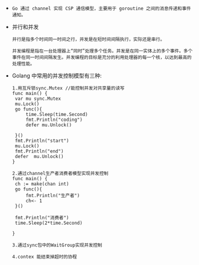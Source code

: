 

- ```
  Go 通过 channel 实现 CSP 通信模型，主要用于 goroutine 之间的消息传递和事件通知。
  ```

  
  
- 并行和并发

  ```
  并行是指多个时间同一时间之行，并发是在短时间间隔执行，实际还是串行。
  
  并发编程是指在一台处理器上“同时”处理多个任务。并发是在同一实体上的多个事件。多个事件在同一时间间隔发生。并发编程的目标是充分的利用处理器的每一个核，以达到最高的处理性能。
  ```

- Golang 中常用的并发控制模型有三种:

   ```
  1.用互斥锁sync.Mutex //能控制并发对共享量的读写
  func main() {
    var mu sync.Mutex
  	mu.Lock()
  	go func(){
  		time.Sleep(time.Second)
  		fmt.Println("coding")
  		defer mu.Unlock()
  
  	}()
  	fmt.Println("start")
  	mu.Lock()
  	fmt.Println("end")
  	defer  mu.Unlock()
  }
  
  2.通过channel生产者消费者模型实现并发控制
  func main() {
  	ch := make(chan int)
  	go func(){
  		fmt.Println("生产者")
  		ch<- 1
  	}()
  
  	fmt.Println("消费者")
  	time.Sleep(2*time.Second)
  
  }
  
  3.通过sync包中的WaitGroup实现并发控制
  
  4.contex 能结束掉超时的协程
  
  ```
  
  

